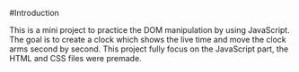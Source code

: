 #Introduction

This is a mini project to practice the DOM manipulation by using JavaScript. The goal is to create a clock which shows the live time and move the clock arms second by second. This project fully focus on the JavaScript part, the HTML and CSS files were premade.
